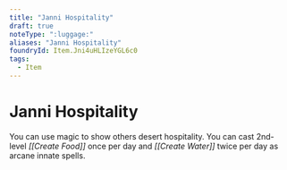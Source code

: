 ```yaml
---
title: "Janni Hospitality"
draft: true
noteType: ":luggage:"
aliases: "Janni Hospitality"
foundryId: Item.Jni4uHLIzeYGL6c0
tags:
  - Item
---
```


# Janni Hospitality

You can use magic to show others desert hospitality. You can cast 2nd-level _[[Create Food]]_ once per day and _[[Create Water]]_ twice per day as arcane innate spells.
